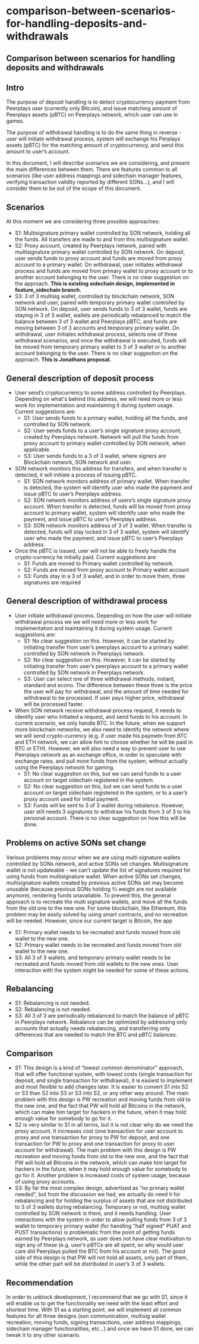 # comparison-between-scenarios-for-handling-deposits-and-withdrawals

## Comparison between scenarios for handling deposits and withdrawals

## Intro

The purpose of deposit handling is to detect cryptocurrency payment from Peerplays user \(currently only Bitcoin\), and issue matching amount of Peerplays assets \(pBTC\) on Peerplays network, which user can use in games.

The purpose of withdrawal handling is to do the same thing in reverse - user will initiate withdrawal process, system will exchange his Perplays assets \(pBTC\) for the matching amount of cryptocurrency, and send this amount to user’s account.

In this document, I will describe scenarios we are considering, and present the main differences between them. There are features common to all scenarios \(like user address mappings and sidechain manager features, verifying transaction validity reported by different SONs...\), and I will consider them to be out of the scope of this document.

## Scenarios

At this moment we are considering three possible approaches:

* S1: Multisignature primary wallet controlled by SON network, holding all the funds. All transfers are made to and from this multisignature wallet.
* S2: Proxy account, created by Peerplays network, paired with multisignature primary wallet controlled by SON network. On deposit, user sends funds to proxy account and funds are moved from proxy account to a primary wallet. On withdrawal, user initiates withdrawal process and funds are moved from primary wallet to proxy account or to another account belonging to the user. There is no clear suggestion on the approach. **This is existing sidechain design, implemented in feature\_sidechain branch.**
* S3: 3 of 3 multisig wallet, controlled by blockchain network, SON network and user, paired with temporary primary wallet controlled by SON network. On deposit, user sends funds to 3 of 3 wallet, funds are staying in 3 of 3 wallet, wallets are periodically rebalanced to match the balance between 3 of 3 wallet and Peerplays pBTC, and funds are moving between 3 of 3 accounts and temporary primary wallet. On withdrawal, user initiates withdrawal process, selects one of three withdrawal scenarios, and once the withdrawal is executed, funds will be moved from temporary primary wallet to 3 of 3 wallet or to another account belonging to the user. There is no clear suggestion on the approach. **This is Jonathans proposal.**

## General description of deposit process

* User send’s cryptocurrency to some address controlled by Peerplays. Depending on what's behind this address, we will need more or less work for implementation and maintaining it during system usage. Current suggestions are:
  * S1: User sends funds to a primary wallet, holding all the funds, and controlled by SON network.
  * S2:  User sends funds to a user’s single signature proxy account, created by Peerplays network. Network will pull the funds from proxy account to primary wallet controlled by SON network, when applicable.
  * S3:  User sends funds to a 3 of 3 wallet, where signers are Blockchain network, SON network and user.
* SON network monitors this address for transfers, and when transfer is detected, it will initiate a process of issuing pBTC.
  * S1: SON network monitors address of primary wallet. When transfer is detected, the system will identify user who made the payment and issue pBTC to user’s Peerplays address.
  * S2: SON network monitors address of users’s single signature proxy account. When transfer is detected, funds will be moved from proxy account to primary wallet, system will identify user who made the payment, and issue pBTC to user’s Peerplays address.
  * S3:  SON network monitors address of 3 of 3 wallet. When transfer is detected, funds will stay locked in 3 of 3 wallet, system will identify user who made the payment, and issue pBTC to user’s Peerplays address.
* Once the pBTC is issued, user will not be able to freely handle the crypto-currency he initially paid. Current suggestions are:
  * S1: Funds are moved to Primary wallet controlled by network.
  * S2: Funds are moved from proxy account to Primary wallet account
  * S3: Funds stay in a 3 of 3 wallet, and in order to move them, three signatures are required

## General description of withdrawal process

* User initiate withdrawal process. Depending on how the user will initiate withdrawal process we we will need more or less work for implementation and maintaining it during system usage. Current suggestions are:
  * S1: No clear suggestion on this. However, it can be started by initiating transfer from user’s peerplays account to a primary wallet controlled by SON network in Peerplays network.
  * S2: No clear suggestion on this. However, it can be started by initiating transfer from user’s peerplays account to a primary wallet controlled by SON network in Peerplays network.
  * S3: User can select one of three withdrawal methods, instant, standard and econo. The difference between these three is the price the user will pay for withdrawal, and the amount of time needed for withdrawal to be processed. If user pays higher price, withdrawal will be processed faster.
* When SON network receive withdrawal process request, it needs to identify user who initiated a request, and send funds to his account. In current scenario, we only handle BTC. In the future, when we support more blockchain networks, we also need to identify the network where we will send crypto-currency \(e.g. if user made his paymetn from BTC and ETH network, we can allow him to choose whether he will be paid in BTC or ETH\). However, we will also need a way to prevent user to use Peerplays network as an exchange office, in order to speculate with exchange rates, and pull more funds from the system, without actually using the Peerplays network for gaming. 
  * S1: No clear suggestion on this, but we can send funds to a user account on target sidechain registered in the system.
  * S2: No clear suggestion on this, but we can send funds to a user account on target sidechain registered in the system, or to a user’s proxy account used for initial payment.
  * S3: Funds will be sent to 3 of 3 wallet during rebalance. However, user still needs 3 signatures to withdraw his funds from 3 of 3 to his personal account. There is no clear suggestion on how this will be done.

## Problems on active SONs set change

Various problems may occur when we are using multi signature wallets controlled by SONs network, and active SONs set changes. Multisignature wallet is not updateable - we can’t update the list of signatures required for using funds from multisignature wallet. When active SONs set changes, multisignature wallets created by previous active SONs set may become unusable \(because previous SONs holding ⅔ weight are not available anymore\), rendering funds unavailable. To prevent this, the general approach is to recreate the multi signature wallets, and move all the funds from the old one to the new one. For some blockchain, like Ethereum, this problem may be easily solved by using smart contracts, and no recreation will be needed. However, since our current target is Bitcoin, the app

* S1: Primary wallet needs to be recreated and funds moved from old wallet to the new one.
* S2: Primary wallet needs to be recreated and funds moved from old wallet to the new one.
* S3: All 3 of 3 wallets, and temporary primary wallet needs to be recreated and funds moved from old wallets to the new ones. User interaction with the system might be needed for some of these actions.

## Rebalancing

* S1: Rebalancing is not needed.
* S2: Rebalancing is not needed.
* S3: All 3 of 3 are periodically rebalanced to match the balance of pBTC in Peerplays network. Rebalance can be optimized by addressing only accounts that actually needs rebalancing, and transferring only differences that are needed to match the BTC and pBTC balances.

## Comparison

* S1: This design is a kind of “lowest common denominator” approach, that will offer functional system, with lowest costs \(single transaction for deposit, and single transaction for withdrawal\), it is easiest to implement and most flexible to add changes later. It is easier to convert S1 into S2 or S3 than S2 into S3 or S3 into S2, or any other way around. The main problem with this design is PW recreation and moving funds from old to the new one, and the fact that PW will hold all Bitcoins in the network, which can make him target for hackers in the future, when it may hold enough value for somebody to go for it.
* S2 is very similar to S1 in all terms, but it is not clear why do we need the proxy account. It increases cost \(one transaction for user account to proxy and one transaction for proxy to PW for deposit, and one transaction for PW to proxy and one transaction for proxy to user account for withdrawal\). The main problem with this design is PW recreation and moving funds from old to the new one, and the fact that PW will hold all Bitcoins in the network, which can make him target for hackers in the future, when it may hold enough value for somebody to go for it. Another problem is increased costs of system usage, because of using proxy accounts.
* S3: By far the most complex design, advertised as “no primary wallet needed”, but from the discussion we had, we actually do need it for rebalancing and for holding the surplus of assets that are not distributed to 3 of 3 wallets during rebalancing. Temporary or not, multisig wallet controlled by SON network is there, and it needs handling. User interactions with the system in order to allow pulling funds from 3 of 3 wallet to temporary primary wallet \(for handling "half signed" PUAT and PUST transactions\) is problematic from the point of getting funds earned by Peerplays network, as user does not have clear motivation to sign any of these \(e.g. user’s pBTCs are all spent, so why would user care did Peerplays pulled the BTC from his account or not\). The good side of this design is that PW will not hold all assets, only part of them, while the other part will be distributed in user’s 3 of 3 wallets.

## Recommendation

In order to unblock development, I recommend that we go with S1, since it will enable us to get the functionality we need with the least effort and shortest time. With S1 as a starting point, we will implement all common features for all three designs \(son communication, multisig wallet recreation, moving funds, signing transactions, user address mappings, sidechain manager functionalities, etc…\) and once we have S1 done, we can tweak it to any other scenario.

